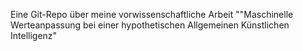 Eine Git-Repo über meine vorwissenschaftliche Arbeit ""Maschinelle Werteanpassung bei einer hypothetischen Allgemeinen Künstlichen Intelligenz"
